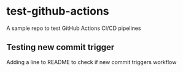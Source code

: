 # test-github-actions
A sample repo to test GitHub Actions CI/CD pipelines

## Testing new commit trigger

Adding a line to README to check if new commit triggers workflow
